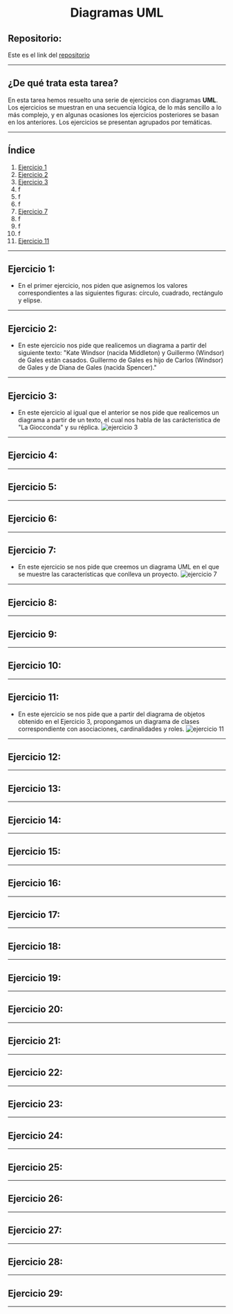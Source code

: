 <h1 align="center">	Diagramas UML</h1>

<h2>Repositorio:</h2>

Este es el link del [repositorio](https://github.com/albabernal03/trabajo-grupal-1-EDA)

***
<h2>¿De qué trata esta tarea?</h2>

En esta tarea hemos resuelto una serie de ejercicios con diagramas **UML**. Los ejercicios se muestran en una secuencia lógica, de lo más sencillo a lo más complejo, y en algunas ocasiones los ejercicios posteriores se basan en los anteriores. Los ejercicios se presentan agrupados por temáticas.

***
## Índice
1. [Ejercicio 1](#id1)
2. [Ejercicio 2](#id2)
3. [Ejercicio 3](#id3)
4. f
5. f
6. f
7. [Ejercicio 7](#id7)
8. f
9. f
10. f
11. [Ejercicio 11](#id11)
***

## Ejercicio 1:<a name="id1"></a>

* En el primer ejercicio, nos piden que asignemos los valores correspondientes a las siguientes figuras: círculo, cuadrado, rectángulo y elipse.

***

## Ejercicio 2:<a name="id2"></a>

* En este ejercicio nos pide que realicemos un diagrama a partir del siguiente texto: "Kate Windsor (nacida Middleton) y Guillermo (Windsor) de Gales están casados. Guillermo de Gales es hijo de Carlos (Windsor) de Gales y de Diana de Gales (nacida Spencer)."

***

## Ejercicio 3:<a name="id3"></a>

* En este ejercicio al igual que el anterior se nos pide que realicemos un diagrama a partir de un texto, el cual nos habla de las carácteristica de "La Giocconda" y su réplica.
![ejercicio 3](https://user-images.githubusercontent.com/91721875/153255898-8e26bd90-7f9d-435d-824f-b1b67f04f4c8.jpg)


***

## Ejercicio 4:<a name="id4"></a>

***

## Ejercicio 5:<a name="id5"></a>

***

## Ejercicio 6:<a name="id6"></a>

***

## Ejercicio 7:<a name="id7"></a>

* En este ejercicio se nos pide que creemos un diagrama UML en el que se muestre las características que conlleva un proyecto.
![ejercicio 7](https://user-images.githubusercontent.com/91721875/153268653-eb79cf81-2867-4c5b-978b-e7cadfa3545d.jpg)


***

## Ejercicio 8:<a name="id8"></a>

***

## Ejercicio 9:<a name="id9"></a>

***

## Ejercicio 10:<a name="id10"></a>

***

## Ejercicio 11:<a name="id11"></a>

* En este ejercicio se nos pide que a partir del diagrama de objetos obtenido en el Ejercicio 3, propongamos un diagrama de clases correspondiente con
asociaciones, cardinalidades y roles.
![ejercicio 11](https://user-images.githubusercontent.com/91721875/153366670-12c7d408-d701-4eb0-b86a-050456a56aae.jpg)


***

## Ejercicio 12:<a name="id12"></a>

***

## Ejercicio 13:<a name="id13"></a>

***

## Ejercicio 14:<a name="id14"></a>

***

## Ejercicio 15:<a name="id15"></a>

***

## Ejercicio 16:<a name="id16"></a>

***

## Ejercicio 17:<a name="id17"></a>

***

## Ejercicio 18:<a name="id18"></a>

***

## Ejercicio 19:<a name="id19"></a>

***

## Ejercicio 20:<a name="id20"></a>

***

## Ejercicio 21:<a name="id21"></a>

***

## Ejercicio 22:<a name="id22"></a>

***

## Ejercicio 23:<a name="id23"></a>

***

## Ejercicio 24:<a name="id24"></a>

***

## Ejercicio 25:<a name="id25"></a>

***

## Ejercicio 26:<a name="id26"></a>

***

## Ejercicio 27:<a name="id27"></a>

***

## Ejercicio 28:<a name="id28"></a>

***

## Ejercicio 29:<a name="id29"></a>

***
